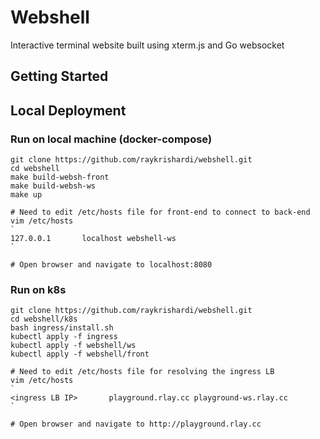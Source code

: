 # Webshell
Interactive terminal website built using xterm.js and Go websocket

## Getting Started

## Local Deployment

### Run on local machine (docker-compose)
```
git clone https://github.com/raykrishardi/webshell.git
cd webshell
make build-websh-front
make build-websh-ws
make up

# Need to edit /etc/hosts file for front-end to connect to back-end
vim /etc/hosts
`
127.0.0.1       localhost webshell-ws
`

# Open browser and navigate to localhost:8080
```

### Run on k8s
```
git clone https://github.com/raykrishardi/webshell.git
cd webshell/k8s
bash ingress/install.sh
kubectl apply -f ingress
kubectl apply -f webshell/ws
kubectl apply -f webshell/front

# Need to edit /etc/hosts file for resolving the ingress LB
vim /etc/hosts
`
<ingress LB IP>       playground.rlay.cc playground-ws.rlay.cc
` 

# Open browser and navigate to http://playground.rlay.cc
```
